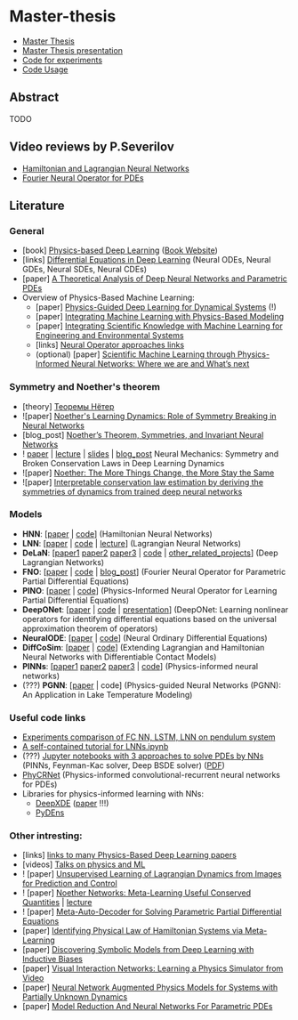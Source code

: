 # Master-thesis

* [Master Thesis](https://github.com/severilov/master-thesis/blob/main/doc/Severilov2022MasterThesis_rus.pdf)
* [Master Thesis presentation](https://github.com/severilov/master-thesis/blob/main/pres/Severilov2022MasterThesisPres.pdf)
* [Code for experiments](https://github.com/severilov/master-thesis/tree/main/code)
* [Code Usage](https://github.com/severilov/master-thesis/tree/main/code/README.md)

## Abstract
TODO

## Video reviews by P.Severilov
* [Hamiltonian and Lagrangian Neural Networks](https://www.youtube.com/watch?v=Q-b-tKAtPtc&t=76s)
* [Fourier Neural Operator for PDEs](https://www.youtube.com/watch?v=YA3Vb9e5hQI&t=22s)

## Literature
### General
* [book] [Physics-based Deep Learning](https://arxiv.org/abs/2109.05237) ([Book Website](https://physicsbaseddeeplearning.org/intro.html))
* [links] [Differential Equations in Deep Learning](https://github.com/Zymrael/awesome-neural-ode#neural-gdes) (Neural ODEs, Neural GDEs, Neural SDEs, Neural CDEs)
* [paper] [A Theoretical Analysis of Deep Neural Networks and
Parametric PDEs](https://link.springer.com/content/pdf/10.1007/s00365-021-09551-4.pdf)
* Overview of Physics-Based Machine Learning:
    * [paper] [Physics-Guided Deep Learning for Dynamical Systems](https://arxiv.org/abs/2107.01272) (!)
    * [paper] [Integrating Machine Learning with Physics-Based Modeling](https://arxiv.org/pdf/2006.02619.pdf)
    * [paper] [Integrating Scientific Knowledge with Machine Learning
for Engineering and Environmental Systems](https://arxiv.org/pdf/2003.04919.pdf)
    * [links] [Neural Operator approaches links](https://zongyi-li.github.io/neural-operator/)
    * (optional) [paper] [Scientific Machine Learning through Physics-Informed Neural Networks: Where we are and What’s next](https://arxiv.org/pdf/2201.05624.pdf)

### Symmetry and Noether's theorem
* [theory] [Теоремы Нётер](https://www.wikiwand.com/ru/%D0%A2%D0%B5%D0%BE%D1%80%D0%B5%D0%BC%D0%B0_%D0%9D%D1%91%D1%82%D0%B5%D1%80)
* ![paper] [Noether's Learning Dynamics: Role of Symmetry Breaking in Neural Networks](https://arxiv.org/abs/2105.02716)
* [blog_post] [Noether’s Theorem, Symmetries, and Invariant Neural Networks](https://fabianfuchsml.github.io/noether/)
* ! [paper](https://arxiv.org/abs/2012.04728) | [lecture](https://www.youtube.com/watch?v=xiumcpMqkXM) | [slides](http://www.physicsmeetsml.org/pdf/seminar_kunin-tanaka.pdf) | [blog_post](https://ai.stanford.edu/blog/neural-mechanics/) Neural Mechanics: Symmetry and Broken Conservation Laws in Deep Learning Dynamics
* ![paper] [Noether: The More Things Change, the More Stay the Same](https://arxiv.org/pdf/2104.05508.pdf)
* ![paper] [Interpretable conservation law estimation by deriving the symmetries of dynamics
from trained deep neural networks](https://journals.aps.org/pre/pdf/10.1103/PhysRevE.103.033303)

### Models
* **HNN**: [[paper](https://arxiv.org/abs/1906.01563v1) | [code](https://github.com/greydanus/hamiltonian-nn)] (Hamiltonian Neural Networks)
* **LNN**: [[paper](https://arxiv.org/abs/2003.04630) | [code](https://github.com/MilesCranmer/lagrangian_nns) | [lecture](https://www.youtube.com/watch?v=27ravidF96g)]
(Lagrangian Neural Networks)
* **DeLaN**: [[paper1](https://arxiv.org/abs/1907.04489) [paper2](https://arxiv.org/abs/1907.04490) [paper3](https://arxiv.org/abs/2110.01894) | [code](https://github.com/milutter/deep_lagrangian_networks) | [other_related_projects](http://www.mlutter.eu/projects/)] (Deep Lagrangian Networks)
* **FNO**: [[paper](https://arxiv.org/abs/2010.08895) | [code](https://github.com/zongyi-li/fourier_neural_operator) | [blog_post](https://zongyi-li.github.io/blog/2020/fourier-pde/)]
(Fourier Neural Operator for Parametric Partial Differential Equations)
* **PINO**: [[paper](https://arxiv.org/abs/2111.03794) | [code](https://github.com/devzhk/PINO)] (Physics-Informed Neural Operator for Learning Partial Differential Equations)
* **DeepONet**: [[paper](https://arxiv.org/abs/1910.03193) | [code](https://github.com/lululxvi/deeponet) | [presentation](https://lululxvi.github.io/files/talks/2020SIAMMDS_MS1.pdf)]
(DeepONet: Learning nonlinear operators for identifying differential equations based on the universal approximation theorem of operators)
* **NeuralODE**: [[paper](https://arxiv.org/abs/1806.07366) | [code](https://github.com/rtqichen/torchdiffeq)]
(Neural Ordinary Differential Equations)
* **DiffCoSim**: [[paper](https://arxiv.org/abs/2102.06794) | [code](https://github.com/Physics-aware-AI/DiffCoSim)] (Extending Lagrangian and Hamiltonian Neural Networks with Differentiable Contact Models)
* **PINNs**: [[paper1](https://arxiv.org/abs/1711.10561) [paper2](https://arxiv.org/abs/1711.10566) [paper3](https://www.sciencedirect.com/science/article/pii/S0021999118307125) | [code](https://github.com/janblechschmidt/PDEsByNNs/blob/main/PINN_Solver.ipynb)] (Physics-informed neural networks)
* (???) **PGNN**: [[paper](https://arxiv.org/pdf/1710.11431.pdf) | code] (Physics-guided Neural Networks (PGNN): An Application in Lake Temperature Modeling)

### Useful code links
* [Experiments comparison of FC NN, LSTM, LNN on pendulum system](https://github.com/gthampak/physinet.io)
* [A self-contained tutorial for LNNs.ipynb](https://colab.research.google.com/drive/1CSy-xfrnTX28p1difoTA8ulYw0zytJkq#scrollTo=mhUbF1-vXY-b)
* (???) [Jupyter notebooks with 3 approaches to solve PDEs by NNs](https://github.com/janblechschmidt/PDEsByNNs) (PINNs, Feynman-Kac solver, Deep BSDE solver) ([PDF](https://onlinelibrary.wiley.com/doi/full/10.1002/gamm.202100006))
* [PhyCRNet](https://github.com/isds-neu/PhyCRNet) (Physics-informed convolutional-recurrent neural networks for PDEs)
* Libraries for physics-informed learning with NNs:
    * [DeepXDE](https://github.com/lululxvi/deepxde) ([paper](https://arxiv.org/pdf/1907.04502.pdf) !!!)
    * [PyDEns](https://github.com/analysiscenter/pydens)

### Other intresting:
* [links] [links to many Physics-Based Deep Learning papers](https://github.com/thunil/Physics-Based-Deep-Learning)
* [videos] [Talks on physics and ML](http://www.physicsmeetsml.org/)
* ! [paper] [Unsupervised Learning of Lagrangian Dynamics from Images for Prediction and Control](https://arxiv.org/pdf/2007.01926.pdf)
* ! [paper] [Noether Networks: Meta-Learning Useful Conserved Quantities](https://arxiv.org/pdf/2112.03321.pdf) | [lecture](https://www.youtube.com/watch?v=Xp3jR-ttMfo)
* ! [paper] [Meta-Auto-Decoder for Solving Parametric Partial Differential
Equations](https://arxiv.org/pdf/2111.08823.pdf)
* [paper] [Identifying Physical Law of Hamiltonian Systems via Meta-Learning](https://arxiv.org/abs/2102.11544)
* [paper] [Discovering Symbolic Models from Deep Learning with Inductive Biases](https://arxiv.org/abs/2006.11287)
* [paper] [Visual Interaction Networks: Learning a Physics Simulator from Video](https://proceedings.neurips.cc/paper/2017/file/8cbd005a556ccd4211ce43f309bc0eac-Paper.pdf)
* [paper] [Neural Network Augmented Physics Models for Systems with Partially Unknown Dynamics](https://arxiv.org/pdf/1910.12212.pdf)
* [paper] [Model Reduction And Neural Networks For Parametric PDEs](https://arxiv.org/abs/2005.03180)
<!---  
* PLS: [Roman Isachenko PHD Thesis](https://github.com/r-isachenko/PhDThesis)
--->
